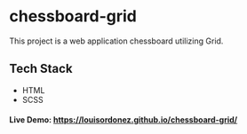 # chessboard-grid

This project is a web application chessboard utilizing Grid.

## Tech Stack

- HTML
- SCSS

#### Live Demo: https://louisordonez.github.io/chessboard-grid/
